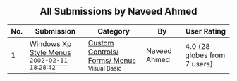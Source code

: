 ﻿<div align="center">

## All Submissions by Naveed Ahmed

</div>

No.  | Submission | Category | By   | User Rating
---- | ---------- | -------- | ---- | -----------
1 | [Windows Xp Style Menus<br /><sup>2002-02-11 18:28:42</sup>](https://github.com/Planet-Source-Code/naveed-ahmed-windows-xp-style-menus__1-31713) | [Custom Controls/ Forms/  Menus<br /><sup>Visual Basic</sup>](../ByCategory/custom-controls-forms-menus__1-4.md) | Naveed Ahmed | 4.0 (28 globes from 7 users)

